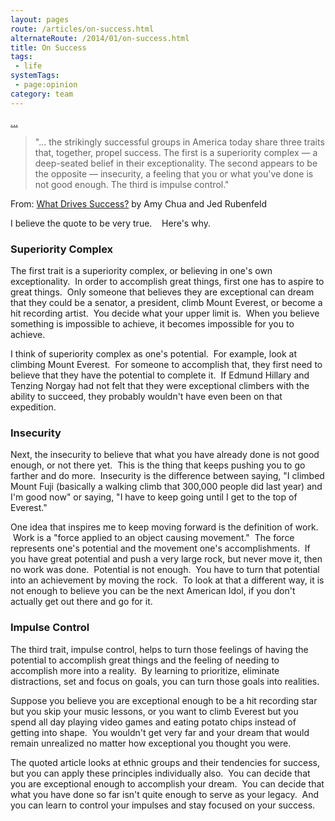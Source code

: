 ```yaml
---
layout: pages
route: /articles/on-success.html
alternateRoute: /2014/01/on-success.html
title: On Success
tags:
 - life
systemTags:
 - page:opinion
category: team
---
```

<a href="/articles/on-habits">...</a>
> "... the strikingly successful groups in America today share three traits that, together, propel success. The first is a superiority complex &#8212; a deep-seated belief  in their exceptionality. The second appears to be the opposite &#8212; insecurity, a feeling that you or what you've done is not good enough. The third is impulse  control."

From:&nbsp;<a href="http://www.nytimes.com/2014/01/26/opinion/sunday/what-drives-success.html">What Drives Success?</a>&nbsp;by Amy Chua and Jed&nbsp;Rubenfeld<br />

I believe the quote to be very true. &nbsp; &nbsp;Here's why.

### Superiority Complex

The first trait is a superiority complex, or believing in one's own exceptionality. &nbsp;In order to accomplish great things, first one has to aspire to great things. &nbsp;Only someone that believes they are exceptional can dream that they could be a senator, a president, climb Mount Everest, or become a hit recording artist. &nbsp;You decide what your upper limit is. &nbsp;When you believe something is impossible to achieve, it becomes impossible for you to achieve.

I think of superiority complex as one's potential. &nbsp;For example, look at climbing Mount Everest. &nbsp;For someone to accomplish that, they first need to believe that they have the potential to complete it. &nbsp;If Edmund Hillary and Tenzing Norgay had not felt that they were exceptional climbers with the ability to succeed, they probably wouldn't have even been on that expedition.

### Insecurity

Next, the insecurity to believe that what you have already done is not good enough, or not there yet. &nbsp;This is the thing that keeps pushing you to go farther and do more. &nbsp;Insecurity is the difference between saying, "I climbed Mount Fuji (basically a walking climb that 300,000 people did last year) and I'm good now" or saying, "I have to keep going until I get to the top of Everest."

One idea that inspires me to keep moving forward is the definition of work. &nbsp;Work is a "force applied to an object causing movement." &nbsp;The force represents one's potential and the movement one's accomplishments. &nbsp;If you have great potential and push a very large rock, but never move it, then no work was done. &nbsp;Potential is not enough. &nbsp;You have to turn that potential into an achievement by moving the rock. &nbsp;To look at that a different way, it is not enough to believe you can be the next American Idol, if you don't actually get out there and go for it.

### Impulse Control

The third trait, impulse control, helps to turn those feelings of having the potential to accomplish great things and the feeling of needing to accomplish more into a reality. &nbsp;By learning to prioritize, eliminate distractions, set and focus on goals, you can turn those goals into realities.

Suppose you believe you are exceptional enough to be a hit recording star but you skip your music lessons, or you want to climb Everest but you spend all day playing video games and eating potato chips instead of getting into shape. &nbsp;You wouldn't get very far and your dream that would remain unrealized no matter how exceptional you thought you were.

The quoted article looks at ethnic groups and their tendencies for success, but you can apply these principles individually also. &nbsp;You can decide that you are exceptional enough to accomplish your dream. &nbsp;You can decide that what you have done so far isn't quite enough to serve as your legacy. &nbsp;And you can learn to control your impulses and stay focused on your success.


